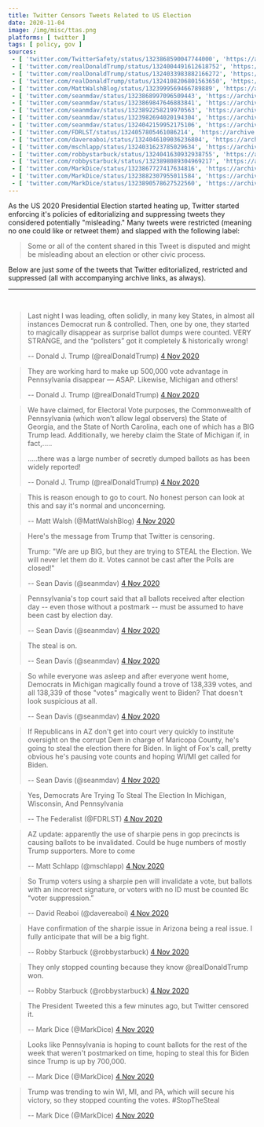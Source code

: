 ```yaml
---
title: Twitter Censors Tweets Related to US Election
date: 2020-11-04
image: /img/misc/ttas.png
platforms: [ twitter ]
tags: [ policy, gov ]
sources:
 - [ 'twitter.com/TwitterSafety/status/1323868590047744000', 'https://archive.is/VINai' ]
 - [ 'twitter.com/realDonaldTrump/status/1324004491612618752', 'https://archive.is/5z9mW' ]
 - [ 'twitter.com/realDonaldTrump/status/1324033983882166272', 'https://archive.is/N9Dfv' ]
 - [ 'twitter.com/realDonaldTrump/status/1324108206801563650', 'https://archive.is/ycY0K' ]
 - [ 'twitter.com/MattWalshBlog/status/1323999569466789889', 'https://archive.is/fgPxx' ]
 - [ 'twitter.com/seanmdav/status/1323868997096509443', 'https://archive.is/IurYa' ]
 - [ 'twitter.com/seanmdav/status/1323869847646883841', 'https://archive.is/BbOTj' ]
 - [ 'twitter.com/seanmdav/status/1323892258219970563', 'https://archive.is/Jf9nB' ]
 - [ 'twitter.com/seanmdav/status/1323982694020194304', 'https://archive.is/FytFU' ]
 - [ 'twitter.com/seanmdav/status/1324042159952175106', 'https://archive.is/vTyYp' ]
 - [ 'twitter.com/FDRLST/status/1324057805461086214', 'https://archive.is/7wkeO' ]
 - [ 'twitter.com/davereaboi/status/1324046109036236804', 'https://archive.is/Ch0Qc' ]
 - [ 'twitter.com/mschlapp/status/1324031623785029634', 'https://archive.is/Ld2eV' ]
 - [ 'twitter.com/robbystarbuck/status/1324041630932938755', 'https://archive.is/8n09f' ]
 - [ 'twitter.com/robbystarbuck/status/1323898089304969217', 'https://archive.is/9HDLc' ]
 - [ 'twitter.com/MarkDice/status/1323867727417634816', 'https://archive.is/S77su' ]
 - [ 'twitter.com/MarkDice/status/1323882307955011584', 'https://archive.is/jN6Sx' ]
 - [ 'twitter.com/MarkDice/status/1323890578627522560', 'https://archive.is/cvtNG' ]
---
```


As the US 2020 Presidential Election started heating up, Twitter started
enforcing it's policies of editorializing and suppressing tweets they
considered potentially "misleading." Many tweets were restricted (meaning no
one could like or retweet them) and slapped with the following label:

> Some or all of the content shared in this Tweet is disputed and might be
> misleading about an election or other civic process.

Below are just _some_ of the tweets that Twitter editorialized, restricted and
suppressed (all with accompanying archive links, as always).

---
<br>

> Last night I was leading, often solidly, in many key States, in almost all
> instances Democrat run & controlled. Then, one by one, they started to
> magically disappear as surprise ballot dumps were counted. VERY STRANGE, and
> the “pollsters” got it completely & historically wrong!
>
> -- Donald J. Trump (@realDonaldTrump) [4 Nov 2020](https://archive.is/5z9mW)

> They are working hard to make up 500,000 vote advantage in Pennsylvania
> disappear — ASAP. Likewise, Michigan and others!
>
> -- Donald J. Trump (@realDonaldTrump) [4 Nov 2020](https://archive.is/N9Dfv)

> We have claimed, for Electoral Vote purposes, the Commonwealth of
> Pennsylvania (which won’t allow legal observers) the State of Georgia, and
> the State of North Carolina, each one of which has a BIG Trump lead.
> Additionally, we hereby claim the State of Michigan if, in fact,.....
>
> .....there was a large number of secretly dumped ballots as has been widely
> reported!
>
> -- Donald J. Trump (@realDonaldTrump) [4 Nov 2020](https://archive.is/ycY0K)

> This is reason enough to go to court. No honest person can look at this and
> say it's normal and unconcerning. 
>
> -- Matt Walsh (@MattWalshBlog) [4 Nov 2020](https://archive.is/fgPxx)

> Here's the message from Trump that Twitter is censoring.
>
> Trump: "We are up BIG, but they are trying to STEAL the Election. We will
> never let them do it. Votes cannot be cast after the Polls are closed!"
>
> -- Sean Davis (@seanmdav) [4 Nov 2020](https://archive.is/IurYa)

> Pennsylvania's top court said that all ballots received after election day --
> even those without a postmark -- must be assumed to have been cast by
> election day.
>
> -- Sean Davis (@seanmdav) [4 Nov 2020](https://archive.is/BbOTj)

> The steal is on.
>
> -- Sean Davis (@seanmdav) [4 Nov 2020](https://archive.is/Jf9nB)

> So while everyone was asleep and after everyone went home, Democrats in
> Michigan magically found a trove of 138,339 votes, and all 138,339 of those
> "votes" magically went to Biden? That doesn't look suspicious at all.
>
> -- Sean Davis (@seanmdav) [4 Nov 2020](https://archive.is/FytFU)

> If Republicans in AZ don't get into court very quickly to institute oversight
> on the corrupt Dem in charge of Maricopa County, he's going to steal the
> election there for Biden. In light of Fox's call, pretty obvious he's pausing
> vote counts and hoping WI/MI get called for Biden.
>
> -- Sean Davis (@seanmdav) [4 Nov 2020](https://archive.is/vTyYp)

> Yes, Democrats Are Trying To Steal The Election In Michigan, Wisconsin, And
> Pennsylvania
>
> -- The Federalist (@FDRLST) [4 Nov 2020](https://archive.is/7wkeO)

> AZ update: apparently the use of sharpie pens in gop precincts is causing
> ballots to be invalidated. Could be huge numbers of mostly Trump supporters.
> More to come
>
> -- Matt Schlapp (@mschlapp) [4 Nov 2020](https://archive.is/Ld2eV)

> So Trump voters using a sharpie pen will invalidate a vote, but ballots with
> an incorrect signature, or voters with no ID must be counted Bc “voter
> suppression.”
>
> -- David Reaboi (@davereaboi) [4 Nov 2020](https://archive.is/Ch0Qc)

> Have confirmation of the sharpie issue in Arizona being a real issue. I fully
> anticipate that will be a big fight.
>
> -- Robby Starbuck (@robbystarbuck) [4 Nov 2020](https://archive.is/8n09f)

> They only stopped counting because they know @realDonaldTrump won.
>
> -- Robby Starbuck (@robbystarbuck) [4 Nov 2020](https://archive.is/9HDLc)

> The President Tweeted this a few minutes ago, but Twitter censored it.
>
> -- Mark Dice (@MarkDice) [4 Nov 2020](https://archive.is/S77su)

> Looks like Pennsylvania is hoping to count ballots for the rest of the week
> that weren't postmarked on time, hoping to steal this for Biden since Trump
> is up by 700,000.
>
> -- Mark Dice (@MarkDice) [4 Nov 2020](https://archive.is/jN6Sx)

> Trump was trending to win WI, MI, and PA, which will secure his victory, so
> they stopped counting the votes.  #StopTheSteal
>
> -- Mark Dice (@MarkDice) [4 Nov 2020](https://archive.is/cvtNG)
